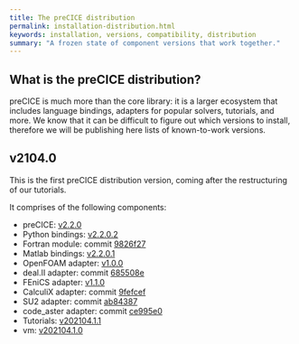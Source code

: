 ```yaml
---
title: The preCICE distribution
permalink: installation-distribution.html
keywords: installation, versions, compatibility, distribution
summary: "A frozen state of component versions that work together."
---
```


## What is the preCICE distribution?

preCICE is much more than the core library: it is a larger ecosystem that includes
language bindings, adapters for popular solvers, tutorials, and more. We know that it
can be difficult to figure out which versions to install, therefore we will be
publishing here lists of known-to-work versions.

## v2104.0

This is the first preCICE distribution version, coming after the restructuring of our tutorials.

It comprises of the following components:

- preCICE: [v2.2.0](https://github.com/precice/precice/releases/tag/v2.2.0)
- Python bindings: [v2.2.0.2](https://github.com/precice/python-bindings/releases/tag/v2.2.0.2)
- Fortran module: commit [9826f27](https://github.com/precice/fortran-module/tree/9826f277e3302cc1aef50741530538bd9d8d23c7)
- Matlab bindings: [v2.2.0.1](https://github.com/precice/matlab-bindings/releases/tag/v2.2.0.1)
- OpenFOAM adapter: [v1.0.0](https://github.com/precice/openfoam-adapter/releases/tag/v1.0.0)
- deal.II adapter: commit [685508e](https://github.com/precice/dealii-adapter/tree/685508e8c3391f29b74d7851c15318faa226fa1c)
- FEniCS adapter: [v1.1.0](https://github.com/precice/fenics-adapter/releases/tag/v1.1.0)
- CalculiX adapter: commit [9fefcef](https://github.com/precice/calculix-adapter/tree/9fefcef8ade330280cb300c25c78df6827b44684)
- SU2 adapter: commit [ab84387](https://github.com/precice/su2-adapter/tree/ab843878c1d43302a4f0c66e25dcb364b7787478)
- code_aster adapter: commit [ce995e0](https://github.com/precice/code_aster-adapter/tree/ce995e0c41b26fe891ce04fd47fd52cbeff854e9)
- Tutorials: [v202104.1.1](https://github.com/precice/tutorials/releases/tag/v202104.1.1)
- vm: [v202104.1.0](https://github.com/precice/vm/releases/tag/v202104.1.0)
